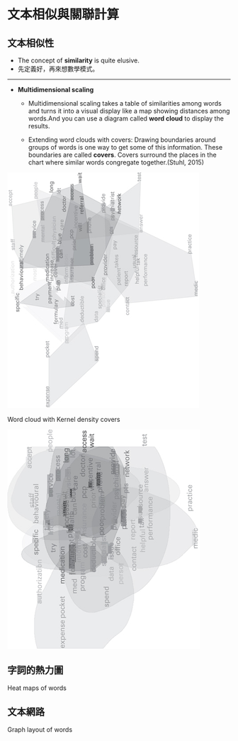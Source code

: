 # 文本相似與關聯計算


## 文本相似性
- The concept of **similarity** is quite elusive.
- 先定義好，再來想數學模式。











----

- **Multidimensional scaling**

    * Multidimensional scaling takes a table of similarities among words and turns it into a visual display like a map showing distances among words.And you can use a diagram called **word cloud** to display the results.

    * Extending word clouds with covers: 
Drawing boundaries around groups of words is one way to get some of this information. These boundaries are called **covers**. Covers surround the places in the chart where similar words congregate together.(Stuhl, 2015)

![Word cloud with convex hull covers](wordcloud.jpg) 



Word cloud with Kernel density covers

![Word cloud with Kernel density covers](wordcloud2.jpg)



## 字詞的熱力圖

Heat maps of words

## 文本網路

Graph layout of words
